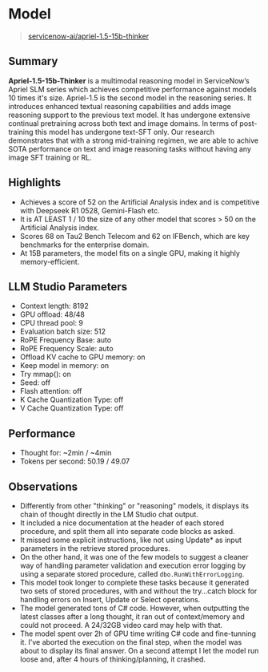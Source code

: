 # Model

> [servicenow-ai/apriel-1.5-15b-thinker](https://huggingface.co/ServiceNow-AI/Apriel-1.5-15b-Thinker)

## Summary

**Apriel-1.5-15b-Thinker** is a multimodal reasoning model in ServiceNow’s Apriel SLM series which achieves competitive performance against models 10 times it's size. Apriel-1.5 is the second model in the reasoning series. It introduces enhanced textual reasoning capabilities and adds image reasoning support to the previous text model. It has undergone extensive continual pretraining across both text and image domains. In terms of post-training this model has undergone text-SFT only. Our research demonstrates that with a strong mid-training regimen, we are able to achive SOTA performance on text and image reasoning tasks without having any image SFT training or RL.

## Highlights

- Achieves a score of 52 on the Artificial Analysis index and is competitive with Deepseek R1 0528, Gemini-Flash etc.
- It is AT LEAST 1 / 10 the size of any other model that scores > 50 on the Artificial Analysis index.
- Scores 68 on Tau2 Bench Telecom and 62 on IFBench, which are key benchmarks for the enterprise domain.
- At 15B parameters, the model fits on a single GPU, making it highly memory-efficient.

## LLM Studio Parameters

- Context length: 8192
- GPU offload: 48/48
- CPU thread pool: 9
- Evaluation batch size: 512
- RoPE Frequency Base: auto
- RoPE Frequency Scale: auto
- Offload KV cache to GPU memory: on
- Keep model in memory: on
- Try mmap(): on
- Seed: off
- Flash attention: off
- K Cache Quantization Type: off
- V Cache Quantization Type: off

## Performance

- Thought for: ~2min / ~4min
- Tokens per second: 50.19 / 49.07

## Observations

- Differently from other "thinking" or "reasoning" models, it displays its chain of thought directly in the LM Studio chat output.
- It included a nice documentation at the header of each stored procedure, and split them all into separate code blocks as asked.
- It missed some explicit instructions, like not using Update* as input parameters in the retrieve stored procedures.
- On the other hand, it was one of the few models to suggest a cleaner way of handling parameter validation and execution error logging by using a separate stored procedure, called `dbo.RunWithErrorLogging`.
- This model took longer to complete these tasks because it generated two sets of stored procedures, with and without the try...catch block for handling errors on Insert, Update or Select operations.
- The model generated tons of C# code. However, when outputting the latest classes after a long thought, it ran out of context/memory and could not proceed. A 24/32GB video card may help with that.
- The model spent over 2h of GPU time writing C# code and fine-tunning it. I've aborted the execution on the final step, when the model was about to display its final answer. On a second attempt I let the model run loose and, after 4 hours of thinking/planning, it crashed.
